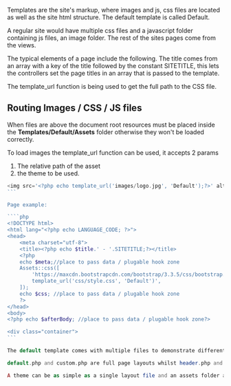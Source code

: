 Templates are the site's markup, where images and js, css files are located as well as the site html structure. The default template is called Default.

A regular site would have multiple css files and a javascript folder containing js files, an image folder. The rest of the sites pages come from the views.

The typical elements of a page include the following. The title comes from an array with a key of the title followed by the constant SITETITLE, this lets the controllers set the page titles in an array that is passed to the template.

The template_url function is being used to get the full path to the CSS file.

## Routing Images / CSS / JS files
When files are above the document root resources must be placed inside the **Templates/Default/Assets** folder otherwise they won't be loaded correctly.

To load images the template_url function can be used, it accepts 2 params
1. The relative path of the asset
2. the theme to be used.

````php
<img src='<?php echo template_url('images/logo.jpg', 'Default');?>' alt=''>
```

Page example:

````php
<!DOCTYPE html>
<html lang="<?php echo LANGUAGE_CODE; ?>">
<head>
    <meta charset="utf-8">
    <title><?php echo $title.' - '.SITETITLE;?></title>
    <?php
    echo $meta;//place to pass data / plugable hook zone
    Assets::css([
        'https://maxcdn.bootstrapcdn.com/bootstrap/3.3.5/css/bootstrap.min.css',
        template_url('css/style.css', 'Default')',
    ]);
    echo $css; //place to pass data / plugable hook zone
    ?>
</head>
<body>
<?php echo $afterBody; //place to pass data / plugable hook zone?>

<div class="container">
```

The default template comes with multiple files to demonstrate different use cases. 

default.php and custom.php are full page layouts whilst header.php and footer.php are partial layouts that can be mixed, the files ending with -rtl.php mean they are right to left formats.

A theme can be as simple as a single layout file and an assets folder and message.php file.
